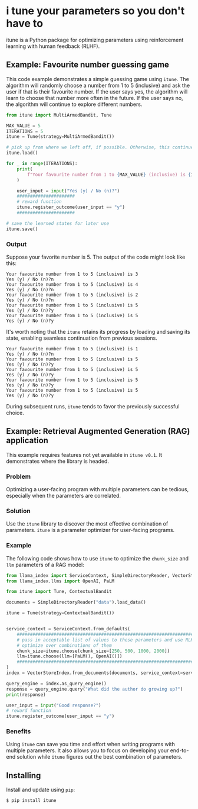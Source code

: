 # i tune your parameters so you don't have to

itune is a Python package for optimizing parameters using reinforcement learning with human feedback (RLHF).

## Example: Favourite number guessing game

This code example demonstrates a simple guessing game using `itune`. The algorithm will randomly choose a number from 1 to 5 (inclusive) and ask the user if that is their favourite number. If the user says yes, the algorithm will learn to choose that number more often in the future. If the user says no, the algorithm will continue to explore different numbers.

```Python
from itune import MultiArmedBandit, Tune

MAX_VALUE = 5
ITERATIONS = 5
itune = Tune(strategy=MultiArmedBandit())

# pick up from where we left off, if possible. Otherwise, this continues gracefully.
itune.load()

for _ in range(ITERATIONS):
    print(
        f"Your favourite number from 1 to {MAX_VALUE} (inclusive) is {itune.choose(fav_num=list(range(1,5+1)))}"
    )

    user_input = input("Yes (y) / No (n)?")
    ######################
    # reward function
    itune.register_outcome(user_input == "y")
    ######################

# save the learned states for later use
itune.save()
```

### Output

Suppose your favorite number is 5. The output of the code might look like this:

```
Your favourite number from 1 to 5 (inclusive) is 3
Yes (y) / No (n)?n
Your favourite number from 1 to 5 (inclusive) is 4
Yes (y) / No (n)?n
Your favourite number from 1 to 5 (inclusive) is 2
Yes (y) / No (n)?n
Your favourite number from 1 to 5 (inclusive) is 5
Yes (y) / No (n)?y
Your favourite number from 1 to 5 (inclusive) is 5
Yes (y) / No (n)?y
```

It's worth noting that the `itune` retains its progress by loading and saving its state, enabling seamless continuation from previous sessions.

```
Your favourite number from 1 to 5 (inclusive) is 1
Yes (y) / No (n)?n
Your favourite number from 1 to 5 (inclusive) is 5
Yes (y) / No (n)?y
Your favourite number from 1 to 5 (inclusive) is 5
Yes (y) / No (n)?y
Your favourite number from 1 to 5 (inclusive) is 5
Yes (y) / No (n)?y
Your favourite number from 1 to 5 (inclusive) is 5
Yes (y) / No (n)?y
```

During subsequent runs, `itune` tends to favor the previously successful choice.

## Example: Retrieval Augmented Generation (RAG) application

This example requires features not yet available in `itune v0.1`. It demonstrates where the library is headed.

### Problem

Optimizing a user-facing program with multiple parameters can be tedious, especially when the parameters are correlated.

### Solution

Use the `itune` library to discover the most effective combination of parameters. `itune` is a parameter optimizer for user-facing programs.

### Example

The following code shows how to use `itune` to optimize the `chunk_size` and `llm` parameters of a RAG model:

```Python
from llama_index import ServiceContext, SimpleDirectoryReader, VectorStoreIndex
from llama_index.llms import OpenAI, PaLM

from itune import Tune, ContextualBandit

documents = SimpleDirectoryReader("data").load_data()

itune = Tune(strategy=ContextualBandit())


service_context = ServiceContext.from_defaults(
    #######################################################################
    # pass in acceptable list of values to these parameters and use RLHF to
    # optimize over combinations of them
    chunk_size=itune.choose(chunk_size=[250, 500, 1000, 2000])
    llm=itune.choose(llm=[PaLM(), OpenAI()])
    #######################################################################
)
index = VectorStoreIndex.from_documents(documents, service_context=service_context)

query_engine = index.as_query_engine()
response = query_engine.query("What did the author do growing up?")
print(response)

user_input = input("Good response?")
# reward function
itune.register_outcome(user_input == "y")
```

### Benefits

Using `itune` can save you time and effort when writing programs with multiple parameters. It also allows you to focus on developing your end-to-end solution while `itune` figures out the best combination of parameters.

## Installing

Install and update using `pip`:

```
$ pip install itune
```

